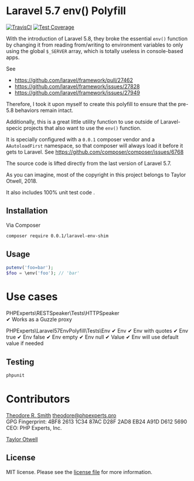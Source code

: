 # Laravel 5.7 env() Polyfill

[![TravisCI](https://travis-ci.org/phpexpertsinc/Laravel57-env-polyfill.svg?branch=master)](https://travis-ci.org/phpexpertsinc/Laravel57-env-polyfill)
[![Test Coverage](https://api.codeclimate.com/v1/badges/4055759a290cbc797f5f/test_coverage)](https://codeclimate.com/github/phpexpertsinc/Laravel57-env-polyfill/test_coverage)

With the introduction of Laravel 5.8, they broke the essential `env()` function 
by changing it from reading from/writing to environment variables to only using 
the global `$_SERVER` array, which is totally useless in console-based apps.

See  
 * https://github.com/laravel/framework/pull/27462
 * https://github.com/laravel/framework/issues/27828
 * https://github.com/laravel/framework/issues/27949

Therefore, I took it upon myself to create this polyfill to ensure that the pre-5.8
behaviors remain intact.

Additionally, this is a great little utility function to use outside of Laravel-specic
projects that also want to use the `env()` function.

It is specially configured with a `0.0.1` composer vendor and a `AAutoloadFirst` 
namespace, so that composer will always load it before it gets to Laravel. 
See https://github.com/composer/composer/issues/6768

The source code is lifted directly from the last version of Laravel 5.7.

As you can imagine, most of the copyright in this project belongs to 
Taylor Otwell, 2018.

It also includes 100% unit test code .

## Installation

Via Composer

```bash
composer require 0.0.1/laravel-env-shim
```

## Usage

```php
putenv('foo=bar');
$foo = \env('foo'); // 'bar'
```

# Use cases

PHPExperts\RESTSpeaker\Tests\HTTPSpeaker  
 ✔ Works as a Guzzle proxy

PHPExperts\Laravel57EnvPolyfill\Tests\Env
 ✔ Env
 ✔ Env with quotes
 ✔ Env true
 ✔ Env false
 ✔ Env empty
 ✔ Env null
 ✔ Value
 ✔ Env will use default value if needed

## Testing

```bash
phpunit
```

# Contributors

[Theodore R. Smith](https://www.phpexperts.pro/]) <theodore@phpexperts.pro>  
GPG Fingerprint: 4BF8 2613 1C34 87AC D28F  2AD8 EB24 A91D D612 5690  
CEO: PHP Experts, Inc.

[Taylor Otwell](https://www.laravel.com/)

## License

MIT license. Please see the [license file](LICENSE) for more information.
